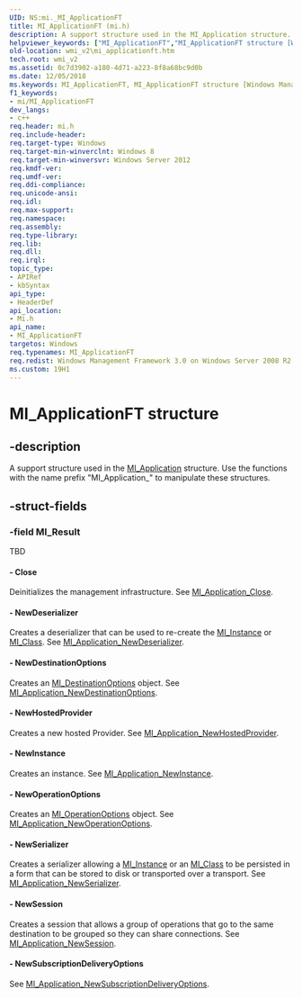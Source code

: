 ```yaml
---
UID: NS:mi._MI_ApplicationFT
title: MI_ApplicationFT (mi.h)
description: A support structure used in the MI_Application structure. Use the functions with the name prefix &quot;MI_Application_&quot; to manipulate these structures.
helpviewer_keywords: ["MI_ApplicationFT","MI_ApplicationFT structure [Windows Management Infrastructure (MI)]","mi/MI_ApplicationFT","wmi_v2.mi_applicationft"]
old-location: wmi_v2\mi_applicationft.htm
tech.root: wmi_v2
ms.assetid: 0c7d3902-a180-4d71-a223-8f8a68bc9d0b
ms.date: 12/05/2018
ms.keywords: MI_ApplicationFT, MI_ApplicationFT structure [Windows Management Infrastructure (MI)], mi/MI_ApplicationFT, wmi_v2.mi_applicationft
f1_keywords:
- mi/MI_ApplicationFT
dev_langs:
- c++
req.header: mi.h
req.include-header: 
req.target-type: Windows
req.target-min-winverclnt: Windows 8
req.target-min-winversvr: Windows Server 2012
req.kmdf-ver: 
req.umdf-ver: 
req.ddi-compliance: 
req.unicode-ansi: 
req.idl: 
req.max-support: 
req.namespace: 
req.assembly: 
req.type-library: 
req.lib: 
req.dll: 
req.irql: 
topic_type:
- APIRef
- kbSyntax
api_type:
- HeaderDef
api_location:
- Mi.h
api_name:
- MI_ApplicationFT
targetos: Windows
req.typenames: MI_ApplicationFT
req.redist: Windows Management Framework 3.0 on Windows Server 2008 R2 with SP1,     Windows 7 with SP1, and Windows Server 2008 with SP2
ms.custom: 19H1
---
```


# MI_ApplicationFT structure


## -description


A support structure used in the 
     <a href="https://docs.microsoft.com/windows/desktop/api/mi/ns-mi-mi_application">MI_Application</a> structure. Use the functions with the 
     name prefix "MI_Application_" to manipulate these structures.


## -struct-fields




### -field MI_Result

TBD 




#### - Close

Deinitializes the management infrastructure. See 
       <a href="https://docs.microsoft.com/previous-versions/windows/desktop/api/mi/nf-mi-mi_application_close">MI_Application_Close</a>.


#### - NewDeserializer

Creates a deserializer that can be used to re-create the 
       <a href="https://docs.microsoft.com/windows/desktop/api/mi/ns-mi-mi_instance">MI_Instance</a> or 
       <a href="https://docs.microsoft.com/windows/desktop/api/mi/ns-mi-mi_class">MI_Class</a>. See 
       <a href="https://docs.microsoft.com/previous-versions/windows/desktop/api/mi/nf-mi-mi_application_newdeserializer">MI_Application_NewDeserializer</a>.


#### - NewDestinationOptions

Creates an <a href="https://docs.microsoft.com/windows/desktop/api/mi/ns-mi-mi_destinationoptions">MI_DestinationOptions</a> object. 
       See <a href="https://docs.microsoft.com/previous-versions/windows/desktop/api/mi/nf-mi-mi_application_newdestinationoptions">MI_Application_NewDestinationOptions</a>.


#### - NewHostedProvider

Creates a new hosted Provider. See 
       <a href="https://docs.microsoft.com/previous-versions/windows/desktop/api/mi/nf-mi-mi_application_newhostedprovider">MI_Application_NewHostedProvider</a>.


#### - NewInstance

Creates an instance. See 
       <a href="https://docs.microsoft.com/previous-versions/windows/desktop/api/mi/nf-mi-mi_application_newinstance">MI_Application_NewInstance</a>.


#### - NewOperationOptions

Creates an <a href="https://docs.microsoft.com/windows/desktop/api/mi/ns-mi-mi_operationoptions">MI_OperationOptions</a> object. See 
       <a href="https://docs.microsoft.com/previous-versions/windows/desktop/api/mi/nf-mi-mi_application_newoperationoptions">MI_Application_NewOperationOptions</a>.


#### - NewSerializer

Creates a serializer allowing a <a href="https://docs.microsoft.com/windows/desktop/api/mi/ns-mi-mi_instance">MI_Instance</a> or an 
       <a href="https://docs.microsoft.com/windows/desktop/api/mi/ns-mi-mi_class">MI_Class</a> to be persisted in a form that can be stored to 
       disk or transported over a transport. See 
       <a href="https://docs.microsoft.com/previous-versions/windows/desktop/api/mi/nf-mi-mi_application_newserializer">MI_Application_NewSerializer</a>.


#### - NewSession

Creates a session that allows a group of operations that go to the same destination to be grouped so they 
       can share connections. See 
       <a href="https://docs.microsoft.com/previous-versions/windows/desktop/api/mi/nf-mi-mi_application_newsession">MI_Application_NewSession</a>.


#### - NewSubscriptionDeliveryOptions

See 
       <a href="https://docs.microsoft.com/previous-versions/windows/desktop/api/mi/nf-mi-mi_application_newsubscriptiondeliveryoptions">MI_Application_NewSubscriptionDeliveryOptions</a>.


